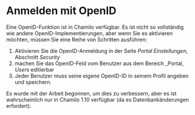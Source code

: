 
# Anmelden mit OpenID

Eine OpenID-Funktion ist in Chamilo verfügbar. Es ist nicht so vollständig wie andere OpenID-Implementierungen, aber wenn Sie es aktivieren möchten, müssen Sie eine Reihe von Schritten ausführen:

1. Aktivieren Sie die OpenID-Anmeldung in der Seite _Portal Einstellungen_, Abschnitt _Security_
2. machen Sie das OpenID-Feld vom Benutzer aus dem Bereich _Portal, _Users_ editierbar
3. Jeder Benutzer muss seine eigene OpenID-ID in seinem Profil angeben und speichern.

Es wurde mit der Arbeit begonnen, um dies zu verbessern, aber es ist wahrscheinlich nur in Chamilo 1.10 verfügbar (da es Datenbankänderungen erfordert\).
